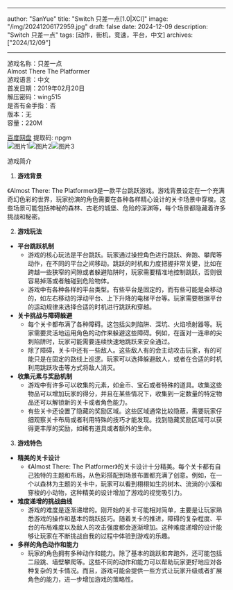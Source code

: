 
---
author: "SanYue"
title: "Switch 只差一点[1.0|XCI]"
image: "/img/20241206172959.jpg"
draft: false
date: 2024-12-09
description: "Switch 只差一点"
tags: [动作，街机，竞速，平台，中文]
archives: ["2024/12/09"]

---

游戏名称：只差一点   
Almost There The Platformer    
游戏语言：中文  
首发日期：2019年02月20日  
解压密码：wing515  
是否有金手指：否  
版本：无   
容量：220M

[百度网盘](https://pan.baidu.com/s/1arouXY59zBT64nExqLC-HQ) 提取码: npgm  
![图片1](/img/37385c.jpg)![图片2](/img/b6082f.jpg)![图片3](/img/1589a8.jpg)  

游戏简介  
1. **游戏背景**

《Almost There: The Platformer》是一款平台跳跃游戏。游戏背景设定在一个充满奇幻色彩的世界，玩家扮演的角色需要在各种各样精心设计的关卡场景中穿梭。这些场景可能包括神秘的森林、古老的城堡、危险的深渊等，每个场景都隐藏着许多挑战和秘密。

2. **游戏玩法**

 - **平台跳跃机制**
     - 游戏的核心玩法是平台跳跃。玩家通过操控角色进行跳跃、奔跑、攀爬等动作，在不同的平台之间移动。跳跃的时机和力度把握非常关键，比如在跨越一些狭窄的间隙或者躲避陷阱时，玩家需要精准地控制跳跃，否则很容易掉落或者触碰到危险物体。
     - 游戏中有各种各样的平台类型。有些平台是固定的，而有些可能是会移动的，如左右移动的浮动平台、上下升降的电梯平台等。玩家需要根据平台的运动规律来选择合适的时机进行跳跃和穿越。
 - **关卡挑战与障碍躲避**
     - 每个关卡都布满了各种障碍。这包括尖刺陷阱、深坑、火焰喷射器等。玩家需要灵活地运用角色的动作来躲避这些障碍。例如，在面对一连串的尖刺陷阱时，玩家可能需要连续快速地跳跃来安全通过。
     - 除了障碍，关卡中还有一些敌人。这些敌人有的会主动攻击玩家，有的可能只是在固定的路线上巡逻。玩家可以选择躲避敌人，或者在合适的时机利用跳跃攻击等方式将敌人消灭。
 - **收集元素与奖励机制**
     - 游戏中有许多可以收集的元素，如金币、宝石或者特殊的道具。收集这些物品可以增加玩家的得分，并且在某些情况下，收集到一定数量的特定物品还可以解锁新的关卡或者角色能力。
     - 有些关卡还设置了隐藏的奖励区域。这些区域通常比较隐蔽，需要玩家仔细观察关卡布局或者利用特殊的技巧才能发现。找到隐藏奖励区域可以获得更丰厚的奖励，如稀有道具或者额外的生命。

3. **游戏特色**

 - **精美的关卡设计**
     - 《Almost There: The Platformer》的关卡设计十分精美。每个关卡都有自己独特的主题和布局，从色彩搭配到场景布置都充满了创意。例如，在一个以森林为主题的关卡中，玩家可以看到栩栩如生的树木、流淌的小溪和穿梭的小动物，这种精美的设计增加了游戏的视觉吸引力。
 - **难度递增的挑战曲线**
     - 游戏的难度是逐渐递增的。刚开始的关卡可能相对简单，主要是让玩家熟悉游戏的操作和基本的跳跃技巧。随着关卡的推进，障碍的复杂程度、平台的布局难度以及敌人的攻击强度都会逐渐增加。这种难度递增的设计能够让玩家在不断挑战自我的过程中体验到游戏的乐趣。
 - **多样的角色动作和能力**
     - 玩家的角色拥有多种动作和能力。除了基本的跳跃和奔跑外，还可能包括二段跳、墙壁攀爬等。这些不同的动作和能力可以帮助玩家更好地应对各种复杂的关卡情况。而且，游戏可能会提供一些方式让玩家升级或者扩展角色的能力，进一步增加游戏的策略性。
